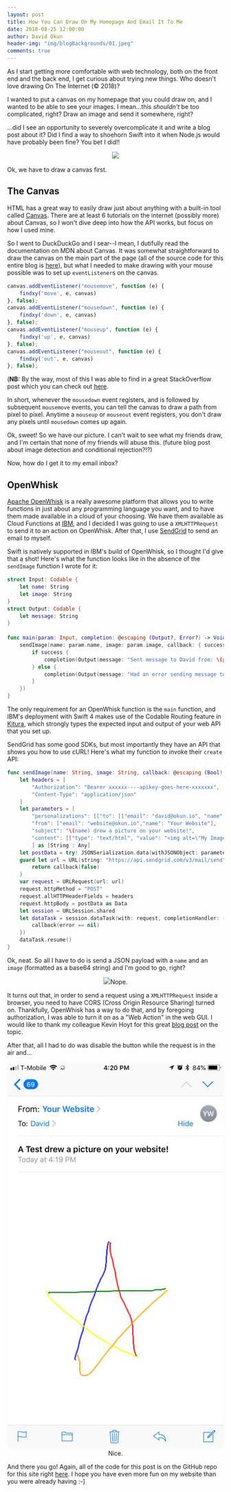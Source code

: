 ```yaml
---
layout: post
title: How You Can Draw On My Homepage And Email It To Me
date: 2018-08-25 12:00:00
author: David Okun
header-img: "img/blogBackgrounds/01.jpeg"
comments: true
---
```


As I start getting more comfortable with web technology, both on the front end and the back end, I get curious about trying new things. Who doesn't love drawing On The Internet (© 2018)?

I wanted to put a canvas on my homepage that you could draw on, and I wanted to be able to see your images. I mean...this *shouldn't* be too complicated, right? Draw an image and send it somewhere, right?

...did I see an opportunity to severely overcomplicate it and write a blog post about it? Did I find a way to shoehorn Swift into it when Node.js would have probably been fine? You bet I did!!

<p align="center">
    <img src="https://media.giphy.com/media/l2JdXrDsG0DiTxXK8/giphy.gif"/>
</p>

Ok, we have to draw a canvas first.

## The Canvas

HTML has a great way to easily draw just about anything with a built-in tool called [Canvas](https://developer.mozilla.org/en-US/docs/Web/API/Canvas_API). There are at least 6 tutorials on the internet (possibly more) about Canvas, so I won't dive deep into how the API works, but focus on how I used mine.

So I went to DuckDuckGo and I sear--I mean, I dutifully read the documentation on MDN about Canvas. It was somewhat straightforward to draw the canvas on the main part of the page (all of the source code for this entire blog is [here](https://github.com/dokun1/dokun1.github.io)), but what I needed to make drawing with your mouse possible was to set up `eventListener`s on the canvas.

```javascript
canvas.addEventListener("mousemove", function (e) {
    findxy('move', e, canvas)
}, false);
canvas.addEventListener("mousedown", function (e) {
    findxy('down', e, canvas)
}, false);
canvas.addEventListener("mouseup", function (e) {
    findxy('up', e, canvas)
}, false);
canvas.addEventListener("mouseout", function (e) {
    findxy('out', e, canvas)
}, false);
```

(**NB:** By the way, most of this I was able to find in a great StackOverflow post which you can check out [here](https://stackoverflow.com/questions/2368784/draw-on-html5-canvas-using-a-mouse).

In short, whenever the `mousedown` event registers, and is followed by subsequent `mousemove` events, you can tell the canvas to draw a path from pixel to pixel. Anytime a `mouseup` or `mouseout` event registers, you don't draw any pixels until `mousedown` comes up again.

Ok, sweet! So we have our picture. I can't wait to see what my friends draw, and I'm certain that none of my friends will abuse this. (future blog post about image detection and conditional rejection?!?)

Now, how do I get it to my email inbox?

## OpenWhisk

[Apache OpenWhisk](https://openwhisk.apache.org) is a really awesome platform that allows you to write functions in just about any programming language you want, and to have them made available in a cloud of your choosing. We have them available as Cloud Functions at [IBM](https://console.bluemix.net/openwhisk/), and I decided I was going to use a `XMLHTTPRequest` to send it to an action on OpenWhisk. After that, I use [SendGrid](https://sendgrid.com) to send an email to myself.

Swift is natively supported in IBM's build of OpenWhisk, so I thought I'd give that a shot! Here's what the function looks like in the absence of the `sendImage` function I wrote for it:

```swift
struct Input: Codable {
    let name: String
    let image: String
}
struct Output: Codable {
    let message: String
}

func main(param: Input, completion: @escaping (Output?, Error?) -> Void) -> Void {
    sendImage(name: param.name, image: param.image, callback: { success in
        if success {
            completion(Output(message: "Sent message to David from: \(param.name)"), nil)
        } else {
            completion(Output(message: "Had an error sending message to David from: \(param.name)"), nil)
        }
    })
}
```

The only requirement for an OpenWhisk function is the `main` function, and IBM's deployment with Swift 4 makes use of the Codable Routing feature in [Kitura](https://kitura.io), which strongly types the expected input and output of your web API that you set up.

SendGrid has some good SDKs, but most importantly they have an API that shows you how to use cURL! Here's what my function to invoke their `create` API:

```swift
func sendImage(name: String, image: String, callback: @escaping (Bool) -> Void) {
    let headers = [
        "Authorization": "Bearer xxxxxx----apikey-goes-here-xxxxxxx",
        "Content-Type": "application/json"
    ]
    let parameters = [
        "personalizations": [["to": [["email": "david@okun.io", "name": "David Okun"]]]],
        "from": ["email": "website@okun.io","name": "Your Website"],
        "subject": "\(name) drew a picture on your website!",
        "content": [["type": "text/html", "value": "<img alt=\"My Image\" src=\"\(image)\"/>"]]
        ] as [String : Any]
    let postData = try! JSONSerialization.data(withJSONObject: parameters, options: [])
    guard let url = URL(string: "https://api.sendgrid.com/v3/mail/send") else {
        return callback(false)
    }
    var request = URLRequest(url: url)
    request.httpMethod = "POST"
    request.allHTTPHeaderFields = headers
    request.httpBody = postData as Data
    let session = URLSession.shared
    let dataTask = session.dataTask(with: request, completionHandler: { (data, response, error) -> Void in
        callback(error == nil)
    })
    dataTask.resume()
}
```

Ok, neat. So all I have to do is send a JSON payload with a `name` and an `image` (formatted as a base64 string) and I'm good to go, right?

<p align="center">
    <img src="https://media.giphy.com/media/3o6Mb43PiNTQS5WgLu/giphy.gif"/>Nope.
</p>

It turns out that, in order to send a request using a `XMLHTTPRequest` inside a browser, you need to have CORS (Cross Origin Resource Sharing) turned on. Thankfully, OpenWhisk has a way to do that, and by foregoing authorization, I was able to turn it on as a "Web Action" in the web GUI. I would like to thank my colleague Kevin Hoyt for this great [blog post](https://www.kevinhoyt.com/2017/06/15/async-openwhisk-web-action-with-cors/) on the topic.

After that, all I had to do was disable the button while the request is in the air and...

<p align="center">
    <img src="/img/2018-08-25/openWhiskResult.jpg"/>Nice.
</p>

And there you go! Again, all of the code for this post is on the GitHub repo for this site right [here](https://github.com/dokun1/dokun1.github.io). I hope you have even more fun on my website than you were already having :-]